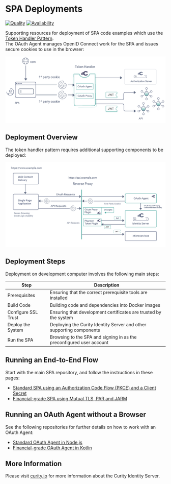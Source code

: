 # SPA Deployments

[![Quality](https://img.shields.io/badge/quality-test-yellow)](https://curity.io/resources/code-examples/status/)
[![Availability](https://img.shields.io/badge/availability-source-blue)](https://curity.io/resources/code-examples/status/)

Supporting resources for deployment of SPA code examples which use the [Token Handler Pattern](https://curity.io/resources/learn/the-token-handler-pattern/).\
The OAuth Agent manages OpenID Connect work for the SPA and issues secure cookies to use in the browser:

![Logical Components](/images/logical-components.png)

## Deployment Overview

The token handler pattern requires additional supporting components to be deployed:

![Deployed Components](/images/deployed-components.png)

## Deployment Steps

Deployment on development computer involves the following main steps:

| Step | Description |
| ---- | ----------- |
| Prerequisites | Ensuring that the correct prerequisite tools are installed |
| Build Code | Building code and dependencies into Docker images |
| Configure SSL Trust | Ensuring that development certificates are trusted by the system |
| Deploy the System | Deploying the Curity Identity Server and other supporting components |
| Run the SPA | Browsing to the SPA and signing in as the preconfigured user account |

## Running an End-to-End Flow

Start with the main SPA repository, and follow the instructions in these pages:

- [Standard SPA using an Authorization Code Flow (PKCE) and a Client Secret](https://github.com/curityio/spa-using-token-handler/blob/main/doc/Standard.md)
- [Financial-grade SPA using Mutual TLS, PAR and JARM](https://github.com/curityio/spa-using-token-handler/blob/main/doc/Financial.md)

## Running an OAuth Agent without a Browser

See the following repositories for further details on how to work with an OAuth Agent:

- [Standard OAuth Agent in Node.js](https://github.com/curityio/oauth-agent-node-express)
- [Financial-grade OAuth Agent in Kotlin](https://github.com/curityio/oauth-agent-kotlin-spring-fapi)

## More Information

Please visit [curity.io](https://curity.io/) for more information about the Curity Identity Server.
